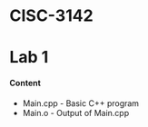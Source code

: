 # CISC-3142
<h1>Lab 1</h1>

<h4>Content</h4>
<ul>
	<li>Main.cpp - Basic C++ program</li>
	<li>Main.o - Output of Main.cpp</li>
</ul>
